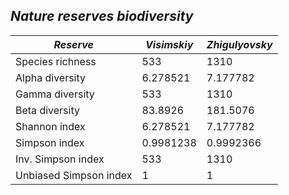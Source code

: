 ## *Nature reserves biodiversity*

| *Reserve* | *Visimskiy*  | *Zhigulyovsky* |
| ------------- | ------------- | ------------- |
| Species richness | 533 | 1310 |
| Alpha diversity | 6.278521 | 7.177782 |
| Gamma diversity | 533 | 1310 |
| Beta diversity | 83.8926 | 181.5076 |
| Shannon index | 6.278521 | 7.177782 |
| Simpson index |  0.9981238 | 0.9992366 |
| Inv. Simpson index | 533 | 1310 |
| Unbiased Simpson index | 1 | 1 |
